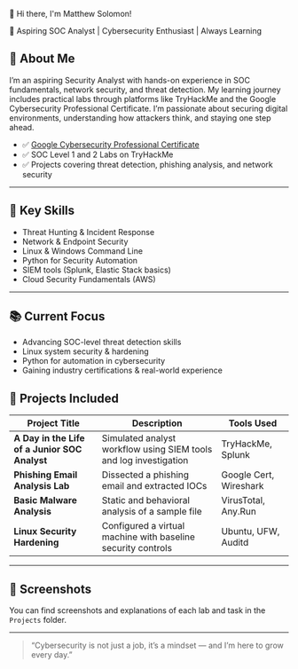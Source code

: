 👋 Hi there, I'm Matthew Solomon!

🔐 Aspiring SOC Analyst | Cybersecurity Enthusiast | Always Learning

## 🚀 About Me

I’m an aspiring Security Analyst with hands-on experience in SOC fundamentals, network security, and threat detection. My learning journey includes practical labs through platforms like TryHackMe and the Google Cybersecurity Professional Certificate. I’m passionate about securing digital environments, understanding how attackers think, and staying one step ahead.



- ✅ [Google Cybersecurity Professional Certificate](#)
- ✅ SOC Level 1 and 2 Labs on TryHackMe
- ✅ Projects covering threat detection, phishing analysis, and network security

---

## 🔐 Key Skills

- Threat Hunting & Incident Response  
- Network & Endpoint Security  
- Linux & Windows Command Line  
- Python for Security Automation  
- SIEM tools (Splunk, Elastic Stack basics)  
- Cloud Security Fundamentals (AWS)

---


## 📚 Current Focus

- Advancing SOC-level threat detection skills  
- Linux system security & hardening  
- Python for automation in cybersecurity  
- Gaining industry certifications & real-world experience

  

## 📁 Projects Included

| Project Title | Description | Tools Used |
|---------------|-------------|-------------|
| **A Day in the Life of a Junior SOC Analyst** | Simulated analyst workflow using SIEM tools and log investigation | TryHackMe, Splunk |
| **Phishing Email Analysis Lab** | Dissected a phishing email and extracted IOCs | Google Cert, Wireshark |
| **Basic Malware Analysis** | Static and behavioral analysis of a sample file | VirusTotal, Any.Run |
| **Linux Security Hardening** | Configured a virtual machine with baseline security controls | Ubuntu, UFW, Auditd |

---

## 📸 Screenshots

You can find screenshots and explanations of each lab and task in the `Projects` folder.

---



> “Cybersecurity is not just a job, it’s a mindset — and I’m here to grow every day.”
